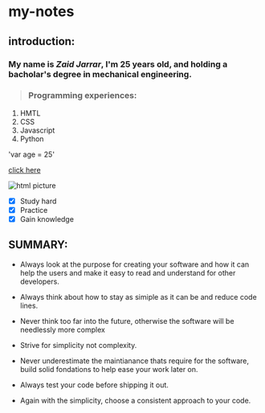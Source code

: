 # my-notes

## introduction:

### My name is ***Zaid Jarrar***, I'm 25 years old, and holding a bacholar's degree in mechanical engineering.

> ### Programming experiences:
1. HMTL
2. CSS
3. Javascript
4. Python

'var age = 25' 

[click here](https://github.com/Zaid-Jarrar/my-notes)

![html picture](https://th.bing.com/th/id/OIP.WLN2vYNx5a9lVLSNbRfgPgHaE8?w=250&h=180&c=7&r=0&o=5&dpr=1.38&pid=1.7)

- [x] Study hard
- [x] Practice
- [x] Gain knowledge

## SUMMARY:
- Always look at the purpose for creating your software and how it can help the users and make it easy to read and understand for other developers. 

- Always think about how to stay as simiple as it can be and reduce code lines. 

- Never think too far into the future, otherwise the software will be needlessly more complex

- Strive for simplicity not complexity.

- Never underestimate the maintianance thats require for the software, build solid fondations to help ease your work later on.

- Always test your code before shipping it out. 

- Again with the simplicity, choose a consistent approach to your code.  